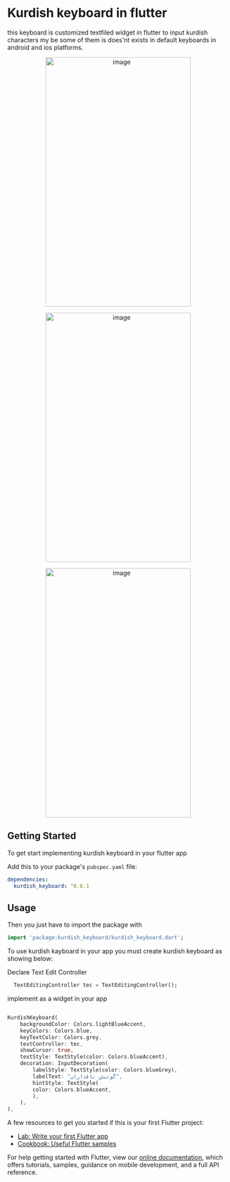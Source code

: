 # Kurdish keyboard in flutter

this keyboard is customized textfiled widget in flutter to input kurdish characters my be some of them is does'nt exists in default keyboards in android and ios platforms.

<p align="center">
    <img src="https://user-images.githubusercontent.com/3215461/119026441-d93bfc80-b9ad-11eb-92ae-8b3b0e77bd5b.PNG" width="330" height="567" alt="image"/>
</p>

<p align="center">
    <img src="https://user-images.githubusercontent.com/3215461/119027034-8ca4f100-b9ae-11eb-83c1-809b90dd867e.PNG" width="330" height="567" alt="image"/>
</p>

<p align="center">
    <img src="https://user-images.githubusercontent.com/3215461/119027047-8f9fe180-b9ae-11eb-8f2d-1ab753efac50.PNG" width="330" height="567" alt="image"/>
</p>


## Getting Started

To get start implementing kurdish keyboard in your flutter app
 
Add this to your package's `pubspec.yaml` file:

```yaml
dependencies:
  kurdish_keyboard: ^0.0.1
```

## Usage

Then you just have to import the package with

```dart
import 'package:kurdish_keyboard/kurdish_keyboard.dart';
```

To use kurdish kayboard in your app you must create kurdish keyboard as showing below:

Declare Text Edit Controller 

```dart
  TextEditingController tec = TextEditingController();
```
implement as a widget in your app

```dart

KurdishKeyboard(
    backgroundColor: Colors.lightBlueAccent,
    keyColors: Colors.blue,
    keyTextColor: Colors.grey,
    textController: tec,
    showCursor: true,
    textStyle: TextStyle(color: Colors.blueAccent),
    decoration: InputDecoration(
        labelStyle: TextStyle(color: Colors.blueGrey),
        labelText: "گوتنێن ناڤداران",
        hintStyle: TextStyle(
        color: Colors.blueAccent,
        ),
    ),
),

```



A few resources to get you started if this is your first Flutter project:

- [Lab: Write your first Flutter app](https://flutter.dev/docs/get-started/codelab)
- [Cookbook: Useful Flutter samples](https://flutter.dev/docs/cookbook)

For help getting started with Flutter, view our
[online documentation](https://flutter.dev/docs), which offers tutorials,
samples, guidance on mobile development, and a full API reference.
